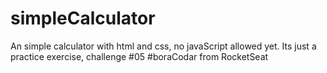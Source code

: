 # simpleCalculator
An simple calculator with html and css, no javaScript allowed yet. Its just a practice exercise, challenge #05 #boraCodar from RocketSeat  
